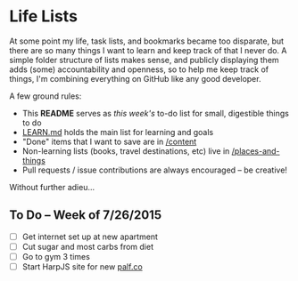 # Life Lists

At some point my life, task lists, and bookmarks became too disparate, but there are so many things I want to learn and keep track of that I never do. A simple folder structure of lists makes sense, and publicly displaying them adds (some) accountability and openness, so to help me keep track of things, I'm combining everything on GitHub like any good developer. 

A few ground rules:
- This **README** serves as *this week's* to-do list for small, digestible things to do
- [LEARN.md]() holds the main list for learning and goals
- "Done" items that I want to save are in [/content]()
- Non-learning lists (books, travel destinations, etc) live in [/places-and-things]() 
- Pull requests / issue contributions are always encouraged – be creative!

Without further adieu...

## To Do – Week of 7/26/2015
- [ ] Get internet set up at new apartment
- [ ] Cut sugar and most carbs from diet
- [ ] Go to gym 3 times
- [ ] Start HarpJS site for new [palf.co](http://palf.co)